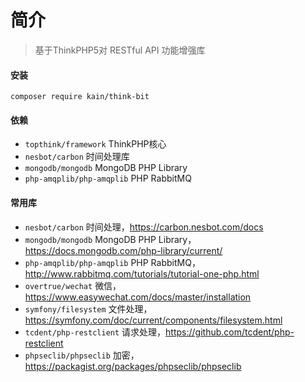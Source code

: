 # 简介

> 基于ThinkPHP5对 RESTful API 功能增强库

#### 安装

```shell
composer require kain/think-bit
```

#### 依赖

- `topthink/framework` ThinkPHP核心
- `nesbot/carbon` 时间处理库
- `mongodb/mongodb` MongoDB PHP Library
- `php-amqplib/php-amqplib` PHP RabbitMQ

#### 常用库

- `nesbot/carbon` 时间处理，https://carbon.nesbot.com/docs
- `mongodb/mongodb` MongoDB PHP Library，https://docs.mongodb.com/php-library/current/
- `php-amqplib/php-amqplib` PHP RabbitMQ，http://www.rabbitmq.com/tutorials/tutorial-one-php.html
- `overtrue/wechat` 微信，https://www.easywechat.com/docs/master/installation
- `symfony/filesystem` 文件处理，https://symfony.com/doc/current/components/filesystem.html
- `tcdent/php-restclient` 请求处理，https://github.com/tcdent/php-restclient
- `phpseclib/phpseclib` 加密，https://packagist.org/packages/phpseclib/phpseclib